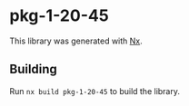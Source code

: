 # pkg-1-20-45

This library was generated with [Nx](https://nx.dev).

## Building

Run `nx build pkg-1-20-45` to build the library.
